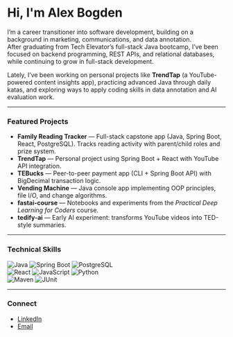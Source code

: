 # Hi, I'm Alex Bogden 

I’m a career transitioner into software development, building on a background in marketing, communications, and data annotation.  
After graduating from Tech Elevator’s full-stack Java bootcamp, I’ve been focused on backend programming, REST APIs, and relational databases, while continuing to grow in full-stack development.  

Lately, I’ve been working on personal projects like **TrendTap** (a YouTube-powered content insights app), practicing advanced Java through daily katas, and exploring ways to apply coding skills in data annotation and AI evaluation work.

---

### Featured Projects
- **Family Reading Tracker** — Full-stack capstone app (Java, Spring Boot, React, PostgreSQL). Tracks reading activity with parent/child roles and prize system.  
- **TrendTap** — Personal project using Spring Boot + React with YouTube API integration.  
- **TEBucks** — Peer-to-peer payment app (CLI + Spring Boot API) with BigDecimal transaction logic.  
- **Vending Machine** — Java console app implementing OOP principles, file I/O, and change algorithms.  
- **fastai-course** — Notebooks and experiments from the *Practical Deep Learning for Coders* course.  
- **tedify-ai** — Early AI experiment: transforms YouTube videos into TED-style summaries.

---

### Technical Skills
![Java](https://img.shields.io/badge/Java-ED8B00?style=flat&logo=openjdk&logoColor=white)
![Spring Boot](https://img.shields.io/badge/Spring_Boot-6DB33F?style=flat&logo=spring-boot&logoColor=white)
![PostgreSQL](https://img.shields.io/badge/PostgreSQL-316192?style=flat&logo=postgresql&logoColor=white)  
![React](https://img.shields.io/badge/React-20232A?style=flat&logo=react&logoColor=61DAFB)
![JavaScript](https://img.shields.io/badge/JavaScript-F7DF1E?style=flat&logo=javascript&logoColor=black)
![Python](https://img.shields.io/badge/Python-3776AB?style=flat&logo=python&logoColor=white)  
![Maven](https://img.shields.io/badge/Maven-C71A36?style=flat&logo=apachemaven&logoColor=white)
![JUnit](https://img.shields.io/badge/JUnit-25A162?style=flat&logo=junit5&logoColor=white)

---

### Connect
- [LinkedIn](<https://www.linkedin.com/in/alex-bogden/>)  
- [Email](mailto:<alexjbogden@gmail.com>)


